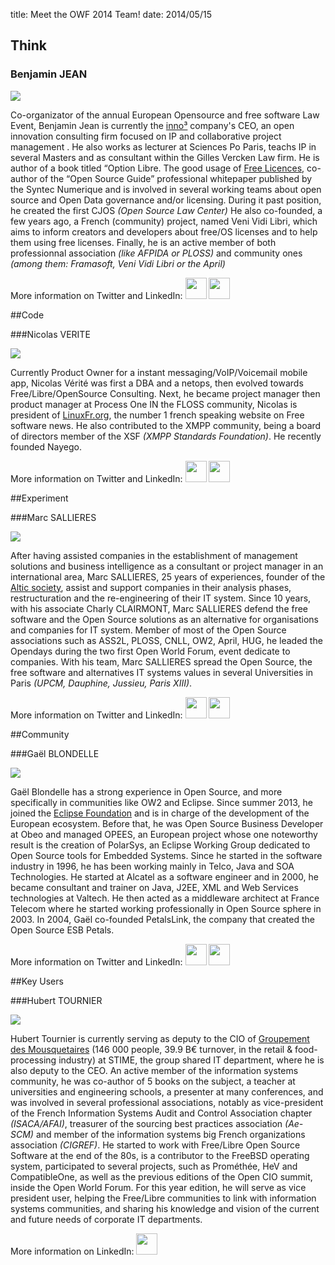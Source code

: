 title: Meet the OWF 2014 Team!
date: 2014/05/15

## Think

### Benjamin JEAN

<img src="/static/pictures/Team/BJean.jpg">  

Co-organizator of the annual European Opensource and free software Law Event, Benjamin Jean is currently the [inno³](http://inno3.fr/) company's CEO, an open innovation consulting firm focused on IP and collaborative project management . He also works as lecturer at Sciences Po Paris, teachs IP in several Masters and as consultant within the Gilles Vercken Law firm. He is author of a book titled “Option Libre. The good usage of [Free Licences](http://framabook.org), co-author of the “Open Source Guide” professional whitepaper published by the Syntec Numerique and is involved in several working teams about open source and Open Data governance and/or licensing. During it past position, he created the first CJOS *(Open Source Law Center)* He also co-founded, a few years ago, a French (community) project, named Veni Vidi Libri, which aims to inform creators and developers about free/OS licenses and to help them using free licenses. Finally, he is an active member of both professionnal association *(like AFPIDA or PLOSS)* and community ones *(among them: Framasoft, Veni Vidi Libri or the April)*

More information on Twitter and LinkedIn:
<a href="https://www.linkedin.com/in/benjaminjean/fr " target="_blank"><img src="/static/pictures/linkedin.png" width="34" ></a></a>  <a href="https://twitter.com/mben_vvl" target="_blank"><img src="/static/pictures/Twitter.jpg" width="34" ></a></a>

##Code

###Nicolas VERITE

<img src="/static/pictures/Team/Nverite.jpg">

Currently Product Owner for a instant messaging/VoIP/Voicemail mobile app, Nicolas Vérité was first a DBA and a netops, then evolved towards Free/Libre/OpenSource Consulting. Next, he became project manager then product manager at Process One
IN the FLOSS community, Nicolas is president of [LinuxFr.org](http://linuxfr.org/), the number 1 french speaking website on Free software news. He also contributed to the XMPP community, being a board of directors member of the XSF *(XMPP Standards Foundation)*.
He recently founded Nayego.

More information on Twitter and LinkedIn:
<a href="https://www.linkedin.com/in/nicolasverite" target="_blank"><img src="/static/pictures/linkedin.png" width="34" ></a></a> <a href="https://twitter.com/nyconyco" target="_blank"><img src="/static/pictures/Twitter.jpg" width="34" ></a></a>

##Experiment

###Marc SALLIERES

<img src="/static/pictures/Team/MSallieres.jpg">

After having assisted companies in the establishment of management solutions and business intelligence as a consultant or project manager in an international  area, Marc SALLIERES, 25 years of experiences, founder of the [Altic society](http://www.altic.org/), assist and support companies in their analysis phases, restructuration and the re-engineering of their IT system. 
Since 10 years, with his associate Charly CLAIRMONT, Marc SALLIERES defend  the free software and the Open Source solutions as an alternative for organisations and companies for IT system. Member of most of the Open Source associations such as ASS2L, PLOSS, CNLL, OW2, April, HUG, he leaded the Opendays during the two first Open World Forum, event dedicate to companies. With his team, Marc SALLIERES spread the Open Source, the free software  and alternatives IT systems values in several Universities in Paris *(UPCM, Dauphine, Jussieu, Paris XIII)*.

More information on Twitter and LinkedIn:
<a href="https://www.linkedin.com/pub/marc-sallieres/2/a63/407" target="_blank"><img src="/static/pictures/linkedin.png" width="34" ></a></a> <a href="https://twitter.com/msallieres" target="_blank"><img src="/static/pictures/Twitter.jpg" width="34" ></a></a>

##Community

###Gaël BLONDELLE

<img src="/static/pictures/Team/GBlondelle.png">

Gaël Blondelle has a strong experience in Open Source, and more specifically in communities like OW2 and Eclipse. 
Since summer 2013, he joined the [Eclipse Foundation](http://www.eclipse.org/) and is in charge of the development of the European ecosystem. Before that, he was Open Source Business Developer at Obeo and managed OPEES, an European project whose one noteworthy result is the creation of PolarSys, an Eclipse Working Group dedicated to Open Source tools for Embedded Systems.
Since he started in the software industry in 1996, he has been working mainly in Telco, Java and SOA Technologies. He started at Alcatel as a software engineer and in 2000, he became consultant and trainer on Java, J2EE, XML and Web Services technologies at Valtech. He then acted as a middleware architect at France Telecom where he started working professionally in Open Source sphere in 2003. In 2004, Gaël co-founded PetalsLink, the company that created the Open Source ESB Petals.

More information on Twitter and LinkedIn:
<a href="https://www.linkedin.com/in/gblondelle" target="_blank"><img src="/static/pictures/linkedin.png" width="34" ></a></a> <a href="https://twitter.com/gblondelle" target="_blank"><img src="/static/pictures/Twitter.jpg" width="34" ></a></a>

##Key Users

###Hubert TOURNIER

<img src="/static/pictures/Team/HTournier.jpg">

Hubert Tournier is currently serving as deputy to the CIO of [Groupement des Mousquetaires](http://www.mousquetaires.com/) (146 000 people, 39.9 B€ turnover, in the retail & food-processing industry) at STIME, the group shared IT department, where he is also deputy to the CEO. 
An active member of the information systems community, he was co-author of 5 books on the subject, a teacher at universities and engineering schools, a presenter at many conferences, and was involved in several professional associations, notably as vice-president of the French Information Systems Audit and Control Association chapter *(ISACA/AFAI)*, treasurer of the sourcing best practices association *(Ae-SCM)* and member of the information systems big French organizations association *(CIGREF)*. 
He started to work with Free/Libre Open Source Software at the end of the 80s, is a contributor to the FreeBSD operating system, participated to several projects, such as Prométhée, HeV and CompatibleOne, as well as the previous editions of the Open CIO summit, inside the Open World Forum. 
For this year edition, he will serve as vice president user, helping the Free/Libre communities to link with information systems communities, and sharing his knowledge and vision of the current and future needs of corporate IT departments. 

More information on LinkedIn:
<a href="https://www.linkedin.com/in/huberttournier/fr" target="_blank"><img src="/static/pictures/linkedin.png" width="34" ></a></a>
